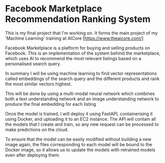 # Facebook Marketplace Recommendation Ranking System

This is my final project that I'm working on. It forms the main project of my 'Machine Learning' training at AICore [https://www.theaicore.com/]

Facebook Marketplace is a platform for buying and selling products on Facebook. This is an implementation of the system behind the marketplace, which uses AI to recommend the most relevant listings based on a personalised search query.

In summary I will be using machine learning to find vector representations called embeddings of the search query and the different products and rank the most similar vectors highest.

This will be done by using a multi-modal neural network which combines both a text understanding network and an image understanding network to produce the final embedding for each listing

Once the model is trained, I will deploy it using FastAPI, containerising it using Docker, and uploading it to an EC2 instance. The API will contain all the models that I create and train, so any new request can be processed to make predictions on the cloud. 

To ensure that the model can be easily modified without building a new image again, the files corresponding to each model will be bound to the Docker image, so it allows us to update the models with retrained models even after deploying them.
